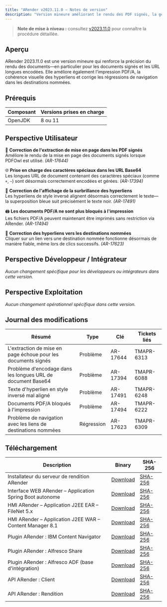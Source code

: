 ```yaml
---
title: "ARender v2023.11.0 – Notes de version"
description: "Version mineure améliorant le rendu des PDF signés, la gestion des URL Base64 longues, l'impression PDF/A et la cohérence visuelle des hyperliens."
---
```


> **Note de mise à niveau :** consultez [v2023.11.0](/fr/releases/upgrade-notes/v2023.11.0/) pour connaître la procédure détaillée.

## Aperçu

ARender 2023.11.0 est une version mineure qui renforce la précision du rendu des documents—en particulier pour les documents signés et les URL longues encodées. Elle améliore également l'impression PDF/A, la cohérence visuelle des hyperliens et corrige les régressions de navigation dans les destinations nommées.

## Prérequis

| Composant | Versions prises en charge |
| --------- | ------------------------ |
| OpenJDK   | 8 ou 11                  |

## Perspective Utilisateur

📄 **Correction de l'extraction de mise en page dans les PDF signés**  
Améliore le rendu de la mise en page des documents signés lorsque PDFOwl est utilisé. *(AR-17644)*

🌐 **Prise en charge des caractères spéciaux dans les URL Base64**  
Les longues URL de document contenant des caractères spéciaux (comme `+`, `~`) sont désormais correctement encodées et gérées. *(AR-17394)*

🔗 **Correction de l'affichage de la surbrillance des hyperliens**  
Les hyperliens de style inversé alignent désormais correctement le texte—la superposition bleue suit précisément le texte noir. *(AR-17491)*

🖨️ **Les documents PDF/A ne sont plus bloqués à l'impression**  
Les fichiers PDF/A peuvent maintenant être imprimés sans restriction via ARender. *(AR-17494)*

📍 **Correction des hyperliens vers les destinations nommées**  
Cliquer sur un lien vers une destination nommée fonctionne désormais de manière fiable, même lors de clics successifs. *(AR-17623)*

## Perspective Développeur / Intégrateur

*Aucun changement spécifique pour les développeurs ou intégrateurs dans cette version.*

## Perspective Exploitation

*Aucun changement opérationnel spécifique dans cette version.*

## Journal des modifications

| Résumé | Type | Clé | Tickets liés |
| ---------------------------------------------------------- | ---------- | -------- | ------------- |
| L'extraction de mise en page échoue pour les documents signés | Problème   | AR-17644 | TMAPR-6313    |
| Problème d'encodage dans les longues URL de document Base64 | Problème   | AR-17394 | TMAPR-6088    |
| Texte d'hyperlien en style inversé mal aligné                | Problème   | AR-17491 | TMAPR-6248    |
| Documents PDF/A bloqués à l'impression                       | Problème   | AR-17494 | TMAPR-6222    |
| Problème de navigation avec les liens de destinations nommées| Régression | AR-17623 | TMAPR-6309    |

## Téléchargement

| Description | Binary | SHA-256 |
|-------------|--------|---------|
| Installateur du serveur de rendition ARender | [Download](https://artifactory.arondor.cloud/artifactory/arondor-release/com/arondor/arender/micro/services/rendition-engine-installer/2023.11.0/rendition-engine-installer-2023.11.0-rendition.jar) | [SHA-256](https://artifactory.arondor.cloud/artifactory/arondor-release/com/arondor/arender/micro/services/rendition-engine-installer/2023.11.0/rendition-engine-installer-2023.11.0-rendition.jar.sha256) |
| Interface WEB ARender – Application Spring Boot autonome | [Download](https://artifactory.arondor.cloud/artifactory/arondor-release/com/arondor/arender/arondor-arender-hmi-spring-boot-package/2023.11.0/arondor-arender-hmi-spring-boot-package-2023.11.0.zip) | [SHA-256](https://artifactory.arondor.cloud/artifactory/arondor-release/com/arondor/arender/arondor-arender-hmi-spring-boot-package/2023.11.0/arondor-arender-hmi-spring-boot-package-2023.11.0.zip.sha256) |
| HMI ARender – Application J2EE EAR – FileNet 5.x | [Download](https://artifactory.arondor.cloud/artifactory/arondor-release/com/arondor/arender/arondor-arender-hmi-filenet-ear/2023.11.0/arondor-arender-hmi-filenet-ear-2023.11.0.ear) | [SHA-256](https://artifactory.arondor.cloud/artifactory/arondor-release/com/arondor/arender/arondor-arender-hmi-filenet-ear/2023.11.0/arondor-arender-hmi-filenet-ear-2023.11.0.ear.sha256) |
| HMI ARender – Application J2EE WAR – Content Manager 8.1 | [Download](https://artifactory.arondor.cloud/artifactory/arondor-release/com/arondor/arender/arondor-arender-hmi-cm/2023.11.0/arondor-arender-hmi-cm-2023.11.0.war) | [SHA-256](https://artifactory.arondor.cloud/artifactory/arondor-release/com/arondor/arender/arondor-arender-hmi-cm/2023.11.0/arondor-arender-hmi-cm-2023.11.0.war.sha256) |
| Plugin ARender : IBM Content Navigator | [Download](https://artifactory.arondor.cloud/artifactory/arondor-release/com/arondor/arender/arondor-arender-navigator-plugin/2023.11.0/arondor-arender-navigator-plugin-2023.11.0.jar) | [SHA-256](https://artifactory.arondor.cloud/artifactory/arondor-release/com/arondor/arender/arondor-arender-navigator-plugin/2023.11.0/arondor-arender-navigator-plugin-2023.11.0.jar.sha256) |
| Plugin ARender : Alfresco Share | [Download](https://artifactory.arondor.cloud/artifactory/arondor-release/com/arondor/arender/arender-for-alfresco-share-plugin/2023.11.0/arender-for-alfresco-share-plugin-2023.11.0.jar) | [SHA-256](https://artifactory.arondor.cloud/artifactory/arondor-release/com/arondor/arender/arender-for-alfresco-share-plugin/2023.11.0/arender-for-alfresco-share-plugin-2023.11.0.jar.sha256) |
| Plugin ARender : Alfresco ADF (base d'intégration) | [Download](https://artifactory.arondor.cloud/artifactory/arondor-release/com/arondor/arender/arender-for-alfresco-ADF-plugin/2023.11.0/arender-for-alfresco-ADF-plugin-2023.11.0.zip) | [SHA-256](https://artifactory.arondor.cloud/artifactory/arondor-release/com/arondor/arender/arender-for-alfresco-ADF-plugin/2023.11.0/arender-for-alfresco-ADF-plugin-2023.11.0.zip.sha256) |
| API ARender : Client | [Download](https://artifactory.arondor.cloud/artifactory/arondor-release/com/arondor/arender/arondor-arender-client-api/2023.11.0/arondor-arender-client-api-2023.11.0-javadoc.jar) | [SHA-256](https://artifactory.arondor.cloud/artifactory/arondor-release/com/arondor/arender/arondor-arender-client-api/2023.11.0/arondor-arender-client-api-2023.11.0-javadoc.jar.sha256) |
| API ARender : Rendition | [Download](https://artifactory.arondor.cloud/artifactory/arondor-release/com/arondor/arender/arondor-arender-rendition-api/2023.11.0/arondor-arender-rendition-api-2023.11.0-javadoc.jar) | [SHA-256](https://artifactory.arondor.cloud/artifactory/arondor-release/com/arondor/arender/arondor-arender-rendition-api/2023.11.0/arondor-arender-rendition-api-2023.11.0-javadoc.jar.sha256) |
